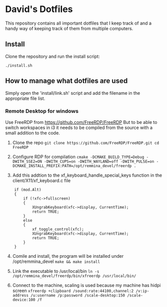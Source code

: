 # David's Dotfiles
This repository contains all important dotfiles that I keep track of and a handy way of keeping track of them from multiple computers.

## Install
Clone the repository and run the install script:

`./install.sh`

## How to manage what dotfiles are used
Simply open the 'install/link.sh' script and add the filename in the appropriate file list.


### Remote Desktop for windows
Use FreeRDP from https://github.com/FreeRDP/FreeRDP
But to be able to switch workspaces in i3 it needs to be compiled from the source with a small addition to the code.

1. Clone the repo
`git clone https://github.com/FreeRDP/FreeRDP.git
cd FreeRDP`

2. Configure RDP for compilation
`cmake -DCMAKE_BUILD_TYPE=Debug -DWITH_SSE2=ON -DWITH_CUPS=on -DWITH_WAYLAND=off -DWITH_PULSE=on -DCMAKE_INSTALL_PREFIX:PATH=/opt/remmina_devel/freerdp .`

3. Add this addtion to the xf_keyboard_handle_special_keys function in the client/X11/xf_keyboard.c file
```
    if (mod.Alt)
    {
        if (!xfc->fullscreen)
        {
            XUngrabKeyboard(xfc->display, CurrentTime);
            return TRUE;
        }
        else
        {
            xf_toggle_control(xfc);
            XUngrabKeyboard(xfc->display, CurrentTime);
            return TRUE;
        }
    }
```

4. Comile and install, the program will be installed under /opt/remmina_devel
`make && make install`

5. Link the executable to /usr/local/bin
`ln -s /opt/remmina_devel/freerdp/bin/xfreerdp /usr/local/bin/`

6. Connect to the machine, scaling is used because my machine has hidpi screen
`xfreerdp +clipboard /sound:rate:44100,channel:2 /v:ip-address /u:username /p:password /scale-desktop:150 /scale-device:100 /f`
